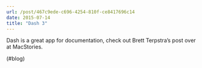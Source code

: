 ```yaml
---
url: /post/467c9ede-c696-4254-810f-ce8417696c14
date: 2015-07-14
title: "Dash 3"
---
```


Dash is a great app for documentation, check out Brett Terpstra&#8217;s post over at MacStories.



(#blog)